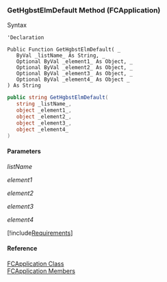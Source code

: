 ﻿### GetHgbstElmDefault Method (FCApplication)

Syntax

```vbnet
'Declaration

Public Function GetHgbstElmDefault( _
   ByVal _listName_ As String, _
   Optional ByVal _element1_ As Object, _
   Optional ByVal _element2_ As Object, _
   Optional ByVal _element3_ As Object, _
   Optional ByVal _element4_ As Object _
) As String
```

```csharp
public string GetHgbstElmDefault( 
   string _listName_,
   object _element1_,
   object _element2_,
   object _element3_,
   object _element4_
)
```

#### Parameters

_listName_

_element1_

_element2_

_element3_

_element4_

[!include[Requirements](../partials/requirements.md)]

#### Reference

[FCApplication Class](FChoice.Foundation.Clarify.Compatibility~FChoice.Foundation.Clarify.Compatibility.FCApplication.md)  
[FCApplication Members](FChoice.Foundation.Clarify.Compatibility~FChoice.Foundation.Clarify.Compatibility.FCApplication_members.md)
